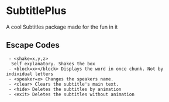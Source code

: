 # SubtitlePlus
 A cool Subtitles package made for the fun in it

 ## Escape Codes
```
 - <shake=x,y,z>
  Self explanatory. Shakes the box
 - <block=x></block> Displays the word in once chunk. Not by individual letters
 - <speaker=x> Changes the speakers name.
 - <clear> Clears the subtitle's main text.
 - <hide> Deletes the subtitles by animation
 - <exit> Deletes the subtitles without animation

```
